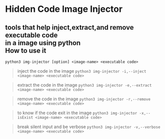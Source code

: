 # Hidden Code Image Injector <br>
## tools that help inject,extract,and remove executable code <br>in a image using python <br> How to use it <br>
```python3 img-injector [option] <image-name> <executable code>```

> inject the code in the image
``` python3 img-injector -i,--inject <image-name> <executable code> ```

> extract the code in the image
``` python3 img-injector -e,--extract <image-name> <executable code> ```

> remove the code in the image
``` python3 img-injector -r,--remove <image-name> <executable code> ```

> to know if the code exit in the image
``` python3 img-injector -x,--isExist <image-name> <executable code> ```

> break silent input and be verbose
``` python3 img-injector -v,--verbose <image-name> <executable code> ```
